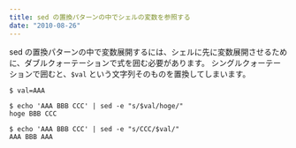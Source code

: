 ```yaml
---
title: sed の置換パターンの中でシェルの変数を参照する
date: "2010-08-26"
---
```


sed の置換パターンの中で変数展開するには、シェルに先に変数展開させるために、ダブルクォーテーションで式を囲む必要があります。
シングルクォーテーションで囲むと、`$val` という文字列そのものを置換してしまいます。

~~~
$ val=AAA

$ echo 'AAA BBB CCC' | sed -e "s/$val/hoge/"
hoge BBB CCC

$ echo 'AAA BBB CCC' | sed -e "s/CCC/$val/"
AAA BBB AAA
~~~

